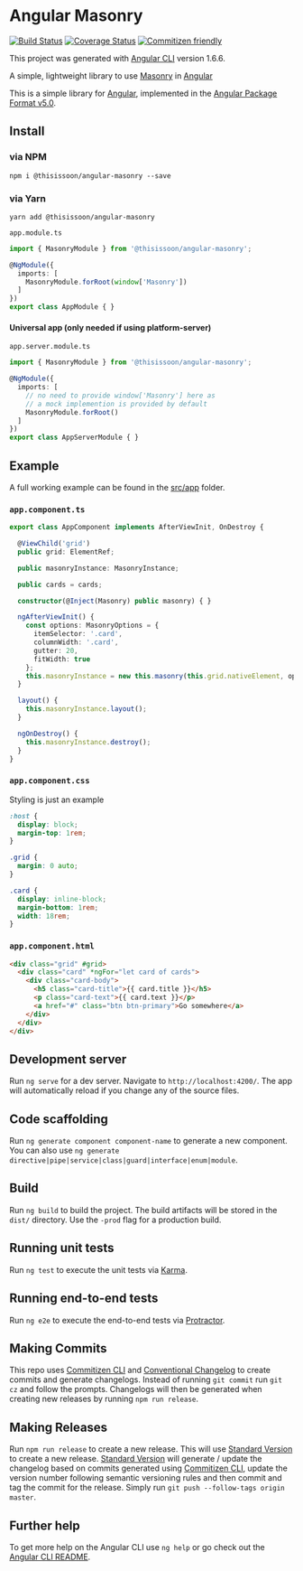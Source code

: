 # Angular Masonry

[![Build Status][travis-badge]][travis]
[![Coverage Status][coveralls-badge]][coveralls]
[![Commitizen friendly][commitizen-badge]][commitizen]

This project was generated with [Angular CLI][angular-cli] version 1.6.6.

A simple, lightweight library to use [Masonry][masonry] in [Angular][angular]

This is a simple library for [Angular][angular], implemented in the [Angular Package Format v5.0](https://docs.google.com/document/d/1CZC2rcpxffTDfRDs6p1cfbmKNLA6x5O-NtkJglDaBVs/edit#heading=h.k0mh3o8u5hx).

## Install

### via NPM

`npm i @thisissoon/angular-masonry --save`

### via Yarn

`yarn add @thisissoon/angular-masonry`

`app.module.ts`
```ts
import { MasonryModule } from '@thisissoon/angular-masonry';

@NgModule({
  imports: [
    MasonryModule.forRoot(window['Masonry'])
  ]
})
export class AppModule { }
```

#### Universal app (only needed if using platform-server)
`app.server.module.ts`
```ts
import { MasonryModule } from '@thisissoon/angular-masonry';

@NgModule({
  imports: [
    // no need to provide window['Masonry'] here as
    // a mock implemention is provided by default
    MasonryModule.forRoot()
  ]
})
export class AppServerModule { }
```

## Example

A full working example can be found in the [src/app](src/app) folder.

### `app.component.ts`

```ts
export class AppComponent implements AfterViewInit, OnDestroy {

  @ViewChild('grid')
  public grid: ElementRef;

  public masonryInstance: MasonryInstance;

  public cards = cards;

  constructor(@Inject(Masonry) public masonry) { }

  ngAfterViewInit() {
    const options: MasonryOptions = {
      itemSelector: '.card',
      columnWidth: '.card',
      gutter: 20,
      fitWidth: true
    };
    this.masonryInstance = new this.masonry(this.grid.nativeElement, options);
  }

  layout() {
    this.masonryInstance.layout();
  }

  ngOnDestroy() {
    this.masonryInstance.destroy();
  }
}
```

### `app.component.css`
Styling is just an example
```css
:host {
  display: block;
  margin-top: 1rem;
}

.grid {
  margin: 0 auto;
}

.card {
  display: inline-block;
  margin-bottom: 1rem;
  width: 18rem;
}
```

### `app.component.html`
```html
<div class="grid" #grid>
  <div class="card" *ngFor="let card of cards">
    <div class="card-body">
      <h5 class="card-title">{{ card.title }}</h5>
      <p class="card-text">{{ card.text }}</p>
      <a href="#" class="btn btn-primary">Go somewhere</a>
    </div>
  </div>
</div>
```

## Development server

Run `ng serve` for a dev server. Navigate to `http://localhost:4200/`. The app will automatically reload if you change any of the source files.

## Code scaffolding

Run `ng generate component component-name` to generate a new component. You can also use `ng generate directive|pipe|service|class|guard|interface|enum|module`.

## Build

Run `ng build` to build the project. The build artifacts will be stored in the `dist/` directory. Use the `-prod` flag for a production build.

## Running unit tests

Run `ng test` to execute the unit tests via [Karma][karma].

## Running end-to-end tests

Run `ng e2e` to execute the end-to-end tests via [Protractor][protractor].

## Making Commits

This repo uses [Commitizen CLI][commitizen] and [Conventional Changelog][conventional-changelog] to create commits and generate changelogs. Instead of running `git commit` run `git cz` and follow the prompts. Changelogs will then be generated when creating new releases by running `npm run release`.

## Making Releases

Run `npm run release` to create a new release. This will use [Standard Version][standard-version] to create a new release. [Standard Version][standard-version] will generate / update the changelog based on commits generated using [Commitizen CLI][commitizen], update the version number following semantic versioning rules and then commit and tag the commit for the release. Simply run `git push --follow-tags origin master`.

## Further help

To get more help on the Angular CLI use `ng help` or go check out the [Angular CLI README][angular-cli-readme].

[travis]: https://travis-ci.org/thisissoon/angular-masonry
[travis-badge]: https://travis-ci.org/thisissoon/angular-masonry.svg?branch=master
[coveralls]:https://coveralls.io/github/thisissoon/angular-masonry?branch=master
[coveralls-badge]:https://coveralls.io/repos/github/thisissoon/angular-masonry/badge.svg?branch=master
[commitizen]:http://commitizen.github.io/cz-cli/
[commitizen-badge]:https://img.shields.io/badge/commitizen-friendly-brightgreen.svg
[conventional-changelog]:https://github.com/conventional-changelog/conventional-changelog
[standard-version]:https://github.com/conventional-changelog/standard-version
[Karma]:https://karma-runner.github.io
[Protractor]:http://www.protractortest.org/
[angular]: https://angular.io/
[angular-cli]:https://github.com/angular/angular-cli
[angular-cli-readme]:https://github.com/angular/angular-cli/blob/master/README.md
[masonry]:https://masonry.desandro.com/
